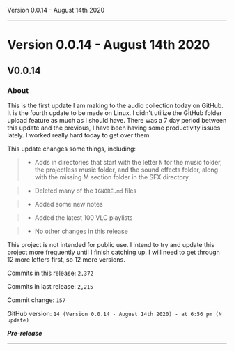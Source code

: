  Version 0.0.14 - August 14th 2020 
 
 
***

# Version 0.0.14 - August 14th 2020

## V0.0.14

### About

This is the first update I am making to the audio collection today on GitHub. It is the fourth update to be made on Linux. I didn't utilize the GitHub folder upload feature as much as I should have. There was a 7 day period between this update and the previous, I have been having some productivity issues lately. I worked really hard today to get over them.

This update changes some things, including:

> * Adds in directories that start with the letter `N` for the music folder, the projectless music folder, and the sound effects folder, along with the missing M section folder in the SFX directory.

> * Deleted many of the `IGNORE.md` files

> * Added some new notes

> * Added the latest 100 VLC playlists

> * No other changes in this release

This project is not intended for public use. I intend to try and update this project more frequently until I finish catching up. I will need to get through 12 more letters first, so 12 more versions.

Commits in this release: `2,372`

Commits in last release: `2,215`

Commit change: `157`

GitHub version: `14 (Version 0.0.14 - August 14th 2020) - at 6:56 pm (N update)`

***Pre-release***

***
